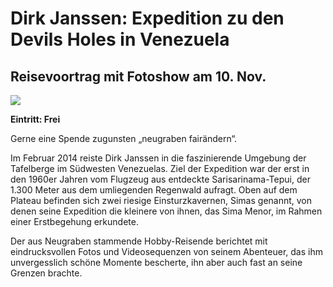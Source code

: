 # Dirk Janssen: Expedition zu den Devils Holes in Venezuela

## Reisevoortrag mit Fotoshow am 10. Nov.

![](resources/Dirk+Janssen_Vortrag_rdz.jpg)

**Eintritt: Frei**

Gerne eine Spende zugunsten „neugraben fairändern“.

Im Februar 2014 reiste Dirk Janssen in die faszinierende Umgebung der
Tafelberge im Südwesten Venezuelas. Ziel der Expedition war der erst in
den 1960er Jahren vom Flugzeug aus entdeckte Sarisarinama-Tepui, der
1.300 Meter aus dem umliegenden Regenwald aufragt. Oben auf dem Plateau
befinden sich zwei riesige Einsturzkavernen, Simas genannt, von denen
seine Expedition die kleinere von ihnen, das Sima Menor, im Rahmen einer
Erstbegehung erkundete.

Der aus Neugraben stammende Hobby-Reisende berichtet mit eindrucksvollen
Fotos und Videosequenzen von seinem Abenteuer, das ihm unvergesslich
schöne Momente bescherte, ihn aber auch fast an seine Grenzen brachte.
